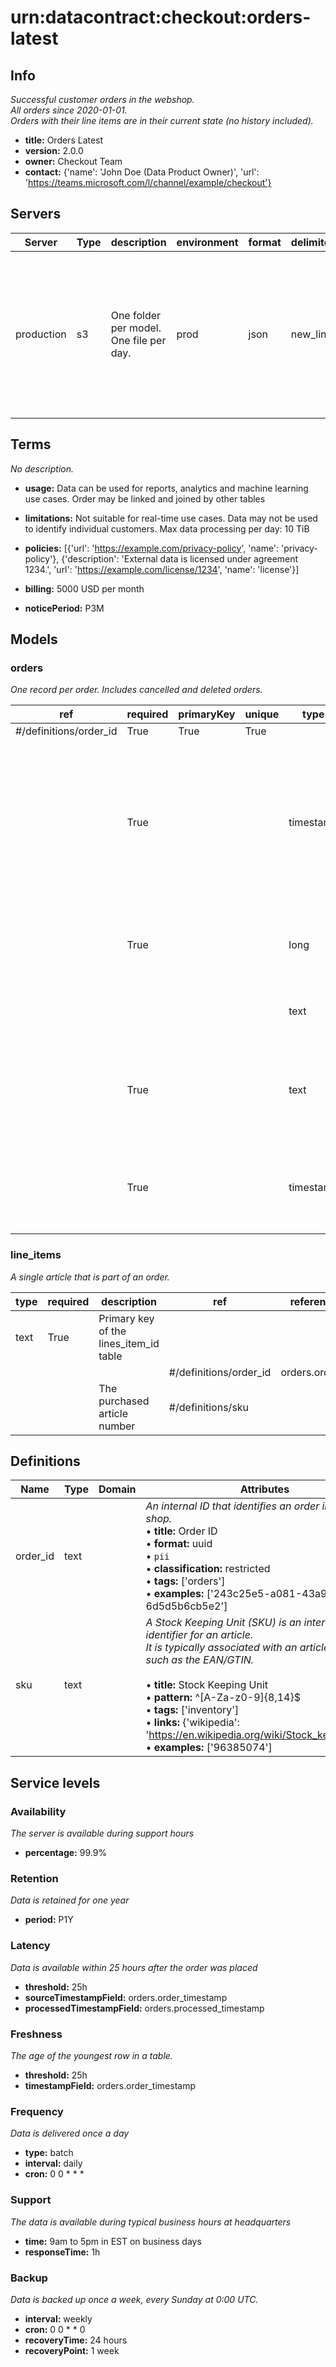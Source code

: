 # urn:datacontract:checkout:orders-latest
## Info
*Successful customer orders in the webshop. <br>All orders since 2020-01-01. <br>Orders with their line items are in their current state (no history included).<br>*
- **title:** Orders Latest
- **version:** 2.0.0
- **owner:** Checkout Team
- **contact:** {'name': 'John Doe (Data Product Owner)', 'url': 'https://teams.microsoft.com/l/channel/example/checkout'}

## Servers
| Server | Type | description | environment | format | delimiter | location | roles |
| ------ | ---- | ----------- | ----------- | ------ | --------- | -------- | ----- |
| production | s3 | One folder per model. One file per day. | prod | json | new_line | s3://datacontract-example-orders-latest/v2/{model}/*.json | [{'name': 'analyst_us', 'description': 'Access to the data for US region'}, {'name': 'analyst_cn', 'description': 'Access to the data for China region'}] |

## Terms
*No description.*
- **usage:** Data can be used for reports, analytics and machine learning use cases.
Order may be linked and joined by other tables

- **limitations:** Not suitable for real-time use cases.
Data may not be used to identify individual customers.
Max data processing per day: 10 TiB

- **policies:** [{'url': 'https://example.com/privacy-policy', 'name': 'privacy-policy'}, {'description': 'External data is licensed under agreement 1234.', 'url': 'https://example.com/license/1234', 'name': 'license'}]
- **billing:** 5000 USD per month
- **noticePeriod:** P3M

## Models
### orders
*One record per order. Includes cancelled and deleted orders.*

| ref | required | primaryKey | unique | type | description | tags | examples | minLength | maxLength | format | pii | classification | quality | lineage | config |
| --- | -------- | ---------- | ------ | ---- | ----------- | ---- | -------- | --------- | --------- | ------ | --- | -------------- | ------- | ------- | ------ |
| #/definitions/order_id | True | True | True |  |  |  |  |  |  |  |  |  |  |  |  |
|  | True |  |  | timestamp | The business timestamp in UTC when the order was successfully registered in the source system and the payment was successful. | ['business-timestamp'] | ['2024-09-09T08:30:00Z'] |  |  |  |  |  |  |  |  |
|  | True |  |  | long | Total amount the smallest monetary unit (e.g., cents). |  | [9999] |  |  |  |  |  |  |  |  |
|  |  |  |  | text | Unique identifier for the customer. |  |  | 10 | 20 |  |  |  |  |  |  |
|  | True |  |  | text | The email address, as entered by the customer. |  |  |  |  | email | True | sensitive | [{'type': 'text', 'description': 'The email address is not verified and may be invalid.'}] | {'inputFields': [{'namespace': 'com.example.service.checkout', 'name': 'checkout_db.orders', 'field': 'email_address'}]} |  |
|  | True |  |  | timestamp | The timestamp when the record was processed by the data platform. |  |  |  |  |  |  |  |  |  | {'jsonType': 'string', 'jsonFormat': 'date-time'} |
### line_items
*A single article that is part of an order.*

| type | required | description | ref | references |
| ---- | -------- | ----------- | --- | ---------- |
| text | True | Primary key of the lines_item_id table |  |  |
|  |  |  | #/definitions/order_id | orders.order_id |
|  |  | The purchased article number | #/definitions/sku |  |

## Definitions
| Name | Type | Domain | Attributes |
| ---- | ---- | ------ | ---------- |
| order_id | text |  | *An internal ID that identifies an order in the online shop.*<br>• **title:** Order ID<br>• **format:** uuid<br>• `pii`<br>• **classification:** restricted<br>• **tags:** ['orders']<br>• **examples:** ['243c25e5-a081-43a9-aeab-6d5d5b6cb5e2'] |
| sku | text |  | *A Stock Keeping Unit (SKU) is an internal unique identifier for an article. <br>It is typically associated with an article's barcode, such as the EAN/GTIN.<br>*<br>• **title:** Stock Keeping Unit<br>• **pattern:** ^[A-Za-z0-9]{8,14}$<br>• **tags:** ['inventory']<br>• **links:** {'wikipedia': 'https://en.wikipedia.org/wiki/Stock_keeping_unit'}<br>• **examples:** ['96385074'] |

## Service levels
### Availability
*The server is available during support hours*
- **percentage:** 99.9%

### Retention
*Data is retained for one year*
- **period:** P1Y

### Latency
*Data is available within 25 hours after the order was placed*
- **threshold:** 25h
- **sourceTimestampField:** orders.order_timestamp
- **processedTimestampField:** orders.processed_timestamp

### Freshness
*The age of the youngest row in a table.*
- **threshold:** 25h
- **timestampField:** orders.order_timestamp

### Frequency
*Data is delivered once a day*
- **type:** batch
- **interval:** daily
- **cron:** 0 0 * * *

### Support
*The data is available during typical business hours at headquarters*
- **time:** 9am to 5pm in EST on business days
- **responseTime:** 1h

### Backup
*Data is backed up once a week, every Sunday at 0:00 UTC.*
- **interval:** weekly
- **cron:** 0 0 * * 0
- **recoveryTime:** 24 hours
- **recoveryPoint:** 1 week
